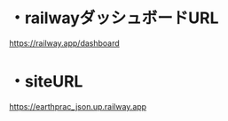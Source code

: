 # ・railwayダッシュボードURL
<a href="https://railway.app/dashboard">https://railway.app/dashboard </a>
# ・siteURL
<a href="https://earthprac_json.up.railway.app">https://earthprac_json.up.railway.app</a>
